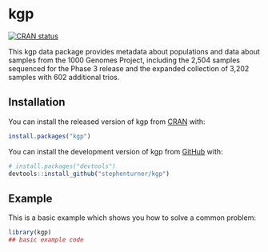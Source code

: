 
<!-- README.md is generated from README.Rmd. Please edit that file -->

# kgp

<!-- badges: start -->

[![CRAN
status](https://www.r-pkg.org/badges/version/kgp)](https://CRAN.R-project.org/package=kgp)
<!-- badges: end -->

This kgp data package provides metadata about populations and data about
samples from the 1000 Genomes Project, including the 2,504 samples
sequenced for the Phase 3 release and the expanded collection of 3,202
samples with 602 additional trios.

## Installation

You can install the released version of kgp from
[CRAN](https://CRAN.R-project.org/package=kgp) with:

``` r
install.packages("kgp")
```

You can install the development version of kgp from
[GitHub](https://github.com/stephenturner/kgp) with:

``` r
# install.packages("devtools")
devtools::install_github("stephenturner/kgp")
```

## Example

This is a basic example which shows you how to solve a common problem:

``` r
library(kgp)
## basic example code
```

<!-- You'll still need to render `README.Rmd` regularly, to keep `README.md` up-to-date. `devtools::build_readme()` is handy for this. You could also use GitHub Actions to re-render `README.Rmd` every time you push. An example workflow can be found here: <https://github.com/r-lib/actions/tree/v1/examples>. -->

